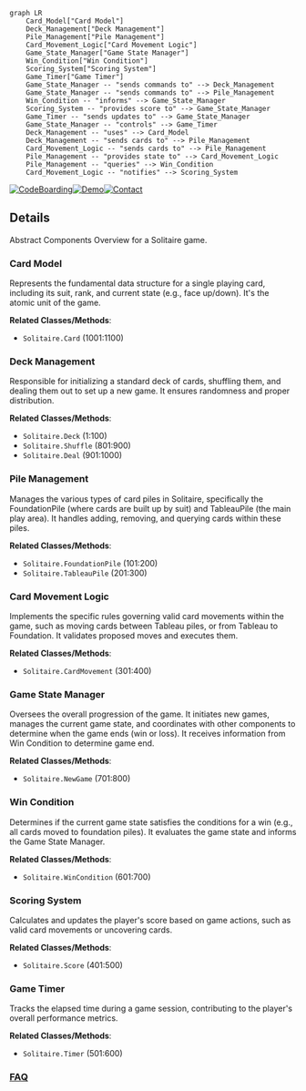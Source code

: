 ```mermaid
graph LR
    Card_Model["Card Model"]
    Deck_Management["Deck Management"]
    Pile_Management["Pile Management"]
    Card_Movement_Logic["Card Movement Logic"]
    Game_State_Manager["Game State Manager"]
    Win_Condition["Win Condition"]
    Scoring_System["Scoring System"]
    Game_Timer["Game Timer"]
    Game_State_Manager -- "sends commands to" --> Deck_Management
    Game_State_Manager -- "sends commands to" --> Pile_Management
    Win_Condition -- "informs" --> Game_State_Manager
    Scoring_System -- "provides score to" --> Game_State_Manager
    Game_Timer -- "sends updates to" --> Game_State_Manager
    Game_State_Manager -- "controls" --> Game_Timer
    Deck_Management -- "uses" --> Card_Model
    Deck_Management -- "sends cards to" --> Pile_Management
    Card_Movement_Logic -- "sends cards to" --> Pile_Management
    Pile_Management -- "provides state to" --> Card_Movement_Logic
    Pile_Management -- "queries" --> Win_Condition
    Card_Movement_Logic -- "notifies" --> Scoring_System
```

[![CodeBoarding](https://img.shields.io/badge/Generated%20by-CodeBoarding-9cf?style=flat-square)](https://github.com/CodeBoarding/CodeBoarding)[![Demo](https://img.shields.io/badge/Try%20our-Demo-blue?style=flat-square)](https://www.codeboarding.org/demo)[![Contact](https://img.shields.io/badge/Contact%20us%20-%20contact@codeboarding.org-lightgrey?style=flat-square)](mailto:contact@codeboarding.org)

## Details

Abstract Components Overview for a Solitaire game.

### Card Model
Represents the fundamental data structure for a single playing card, including its suit, rank, and current state (e.g., face up/down). It's the atomic unit of the game.


**Related Classes/Methods**:

- `Solitaire.Card` (1001:1100)


### Deck Management
Responsible for initializing a standard deck of cards, shuffling them, and dealing them out to set up a new game. It ensures randomness and proper distribution.


**Related Classes/Methods**:

- `Solitaire.Deck` (1:100)
- `Solitaire.Shuffle` (801:900)
- `Solitaire.Deal` (901:1000)


### Pile Management
Manages the various types of card piles in Solitaire, specifically the FoundationPile (where cards are built up by suit) and TableauPile (the main play area). It handles adding, removing, and querying cards within these piles.


**Related Classes/Methods**:

- `Solitaire.FoundationPile` (101:200)
- `Solitaire.TableauPile` (201:300)


### Card Movement Logic
Implements the specific rules governing valid card movements within the game, such as moving cards between Tableau piles, or from Tableau to Foundation. It validates proposed moves and executes them.


**Related Classes/Methods**:

- `Solitaire.CardMovement` (301:400)


### Game State Manager
Oversees the overall progression of the game. It initiates new games, manages the current game state, and coordinates with other components to determine when the game ends (win or loss). It receives information from Win Condition to determine game end.


**Related Classes/Methods**:

- `Solitaire.NewGame` (701:800)


### Win Condition
Determines if the current game state satisfies the conditions for a win (e.g., all cards moved to foundation piles). It evaluates the game state and informs the Game State Manager.


**Related Classes/Methods**:

- `Solitaire.WinCondition` (601:700)


### Scoring System
Calculates and updates the player's score based on game actions, such as valid card movements or uncovering cards.


**Related Classes/Methods**:

- `Solitaire.Score` (401:500)


### Game Timer
Tracks the elapsed time during a game session, contributing to the player's overall performance metrics.


**Related Classes/Methods**:

- `Solitaire.Timer` (501:600)




### [FAQ](https://github.com/CodeBoarding/GeneratedOnBoardings/tree/main?tab=readme-ov-file#faq)